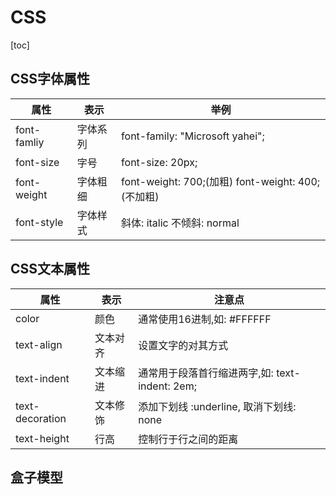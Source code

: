 # CSS

[toc]

## CSS字体属性

| 属性        | 表示         | 举例                          |
| ----------- | ------------ | ----------------------------- |
| font-famliy | 字体系列 | font-family: "Microsoft yahei"; |
|font-size|字号|font-size: 20px;|
|font-weight|字体粗细|font-weight: 700;(加粗) font-weight: 400;(不加粗)|
|font-style|字体样式|斜体: italic 不倾斜: normal|




## CSS文本属性

| 属性  | 表示 |注意点|
| ----- | ---- |---|
| color | 颜色 |通常使用16进制,如: #FFFFFF|
|text-align|文本对齐|设置文字的对其方式|
|text-indent|文本缩进|通常用于段落首行缩进两字,如: text-indent: 2em;|
|text-decoration|文本修饰|添加下划线 :underline, 取消下划线: none|
|text-height|行高|控制行于行之间的距离|



## 盒子模型


